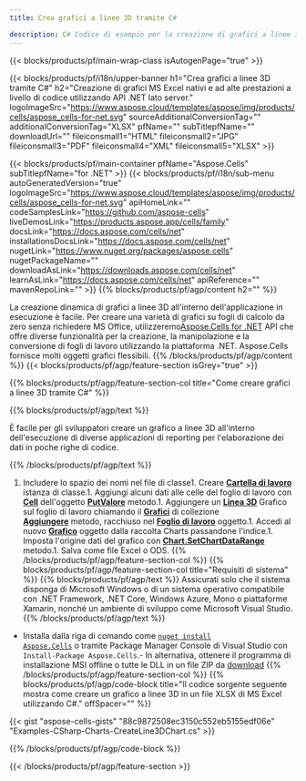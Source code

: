 ```yaml
---
title: Crea grafici a linee 3D tramite C#

description: C# Codice di esempio per la creazione di grafici a linee 3D in Excel utilizzando .NET Libreria. Utilizzare questo codice per creare un grafico a linee 3D in MS Excel all'interno di VB.NET, Asp.NET o qualsiasi applicazione basata su .NET.
---
```

{{< blocks/products/pf/main-wrap-class isAutogenPage="true" >}}

{{< blocks/products/pf/i18n/upper-banner h1="Crea grafici a linee 3D tramite C#" h2="Creazione di grafici MS Excel nativi e ad alte prestazioni a livello di codice utilizzando API .NET lato server." logoImageSrc="https://www.aspose.cloud/templates/aspose/img/products/cells/aspose_cells-for-net.svg" sourceAdditionalConversionTag="" additionalConversionTag="XLSX" pfName="" subTitlepfName="" downloadUrl="" fileiconsmall1="HTML" fileiconsmall2="JPG" fileiconsmall3="PDF" fileiconsmall4="XML" fileiconsmall5="XLSX" >}}

{{< blocks/products/pf/main-container pfName="Aspose.Cells" subTitlepfName="for .NET" >}}
{{< blocks/products/pf/i18n/sub-menu autoGeneratedVersion="true" logoImageSrc="https://www.aspose.cloud/templates/aspose/img/products/cells/aspose_cells-for-net.svg" apiHomeLink="" codeSamplesLink="https://github.com/aspose-cells" liveDemosLink="https://products.aspose.app/cells/family" docsLink="https://docs.aspose.com/cells/net" installationsDocsLink="https://docs.aspose.com/cells/net" nugetLink="https://www.nuget.org/packages/aspose.cells" nugetPackageName="" downloadAsLink="https://downloads.aspose.com/cells/net" learnAsLink="https://docs.aspose.com/cells/net" apiReference="" mavenRepoLink="" >}}
{{% blocks/products/pf/agp/content h2="" %}}

La creazione dinamica di grafici a linee 3D all'interno dell'applicazione in esecuzione è facile. Per creare una varietà di grafici su fogli di calcolo da zero senza richiedere MS Office, utilizzeremo[Aspose.Cells for .NET](https://products.aspose.com/cells/net)  API che offre diverse funzionalità per la creazione, la manipolazione e la conversione di fogli di lavoro utilizzando la piattaforma .NET. Aspose.Cells fornisce molti oggetti grafici flessibili.
{{% /blocks/products/pf/agp/content %}}
{{< blocks/products/pf/agp/feature-section isGrey="true" >}}

{{% blocks/products/pf/agp/feature-section-col title="Come creare grafici a linee 3D tramite C#" %}}

{{% blocks/products/pf/agp/text %}}

È facile per gli sviluppatori creare un grafico a linee 3D all'interno dell'esecuzione di diverse applicazioni di reporting per l'elaborazione dei dati in poche righe di codice.

{{% /blocks/products/pf/agp/text %}}

1. Includere lo spazio dei nomi nel file di classe1. Creare [**Cartella di lavoro**](https://reference.aspose.com/cells/net/aspose.cells/workbook) istanza di classe.1. Aggiungi alcuni dati alle celle del foglio di lavoro con [**Cell**](https://reference.aspose.com/cells/net/aspose.cells/cell) dell'oggetto [**PutValore**](https://reference.aspose.com/cells/net/aspose.cells/cell/methods/putvalue/index) metodo.1. Aggiungere un [**Linea 3D**](https://reference.aspose.com/cells/net/aspose.cells.charts/charttype) Grafico sul foglio di lavoro chiamando il [**Grafici**](https://reference.aspose.com/cells/net/aspose.cells.charts/chartcollection) di collezione [**Aggiungere**](https://reference.aspose.com/cells/net/aspose.cells.charts/chartcollection/methods/add) metodo, racchiuso nel [**Foglio di lavoro**](https://reference.aspose.com/cells/net/aspose.cells/worksheet) oggetto.1. Accedi al nuovo [**Grafico**](https://reference.aspose.com/cells/net/aspose.cells.charts/chart) oggetto dalla raccolta Charts passandone l'indice.1. Imposta l'origine dati del grafico con [**Chart.SetChartDataRange**](https://https://reference.aspose.com/cells/net/aspose.cells.charts/chart/methods/setchartdatarange) metodo.1. Salva come file Excel o ODS.
{{% /blocks/products/pf/agp/feature-section-col %}}
{{% blocks/products/pf/agp/feature-section-col title="Requisiti di sistema" %}}
{{% blocks/products/pf/agp/text %}}
Assicurati solo che il sistema disponga di Microsoft Windows o di un sistema operativo compatibile con .NET Framework, .NET Core, Windows Azure, Mono o piattaforme Xamarin, nonché un ambiente di sviluppo come Microsoft Visual Studio.
{{% /blocks/products/pf/agp/text %}}
- Installa dalla riga di comando come <code><a href="https://downloads.aspose.com/cells/net">nuget install Aspose.Cells</a></code> o tramite Package Manager Console di Visual Studio con <code>Install-Package Aspose.Cells</code>.- In alternativa, ottenere il programma di installazione MSI offline o tutte le DLL in un file ZIP da <a href="https://downloads.aspose.com/cells/net">download</a>
{{% /blocks/products/pf/agp/feature-section-col %}}
{{% blocks/products/pf/agp/code-block title="Il codice sorgente seguente mostra come creare un grafico a linee 3D in un file XLSX di MS Excel utilizzando C#." offSpacer="" %}}

{{< gist "aspose-cells-gists" "88c9872508ec3150c552eb5155edf06e" "Examples-CSharp-Charts-CreateLine3DChart.cs" >}}

{{% /blocks/products/pf/agp/code-block %}}

{{< /blocks/products/pf/agp/feature-section >}}

<!-- aboutfile Starts -->
